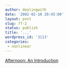 ```yaml
---
author: dealingwith
date: '2002-02-10 20:45:00'
layout: post
slug: 77-2
status: publish
title: '...'
wordpress_id: '3113'
categories:
 - nonlinear
---
```


[Afternoon: An Introduction][1]

   [1]: http://www.iath.virginia.edu/elab/hfl0179.html

   

